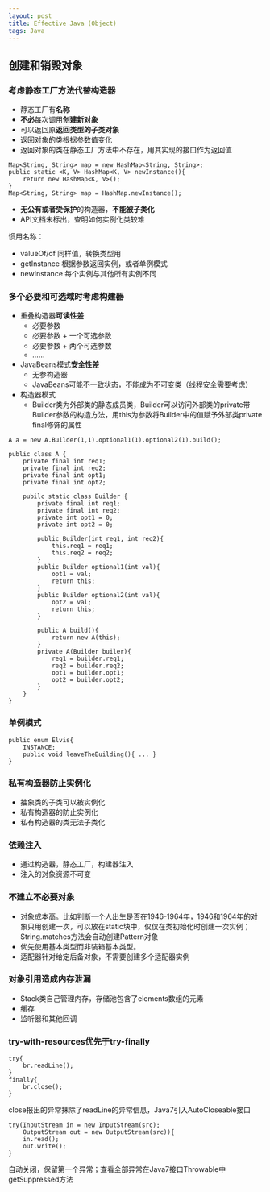 ```yaml
---
layout: post
title: Effective Java (Object)
tags: Java
---
```


## 创建和销毁对象

### 考虑静态工厂方法代替构造器

- 静态工厂有**名称**
- **不必**每次调用**创建新对象**
- 可以返回原**返回类型的子类对象**
- 返回对象的类根据参数值变化
- 返回对象的类在静态工厂方法中不存在，用其实现的接口作为返回值 

```
Map<String, String> map = new HashMap<String, String>;
public static <K, V> HashMap<K, V> newInstance(){
	return new HashMap<K, V>();
}
Map<String, String> map = HashMap.newInstance();
```

- **无公有或者受保护**的构造器，**不能被子类化**
- API文档未标出，查明如何实例化类较难

惯用名称：

- valueOf/of 同样值，转换类型用
- getInstance 根据参数返回实例，或者单例模式
- newInstance 每个实例与其他所有实例不同

### 多个必要和可选域时考虑构建器

- 重叠构造器**可读性差**
	- 必要参数
	- 必要参数 + 一个可选参数
	- 必要参数 + 两个可选参数 
	- ……
- JavaBeans模式**安全性差**
	- 无参构造器
	- JavaBeans可能不一致状态，不能成为不可变类（线程安全需要考虑）
- 构造器模式
	- Builder类为外部类的静态成员类，Builder可以访问外部类的private带Builder参数的构造方法，用this为参数将Builder中的值赋予外部类private final修饰的属性 

```
A a = new A.Builder(1,1).optional1(1).optional2(1).build();

public class A {
	private final int req1;
	private final int req2;
	private final int opt1;
	private final int opt2;

	pubilc static class Builder {
		private final int req1;
		private final int req2;
		private int opt1 = 0;
		private int opt2 = 0;

		public Builder(int req1, int req2){
			this.req1 = req1;
			this.req2 = req2;
		}
		public Builder optional1(int val){
			opt1 = val;
			return this;
		}
		public Builder optional2(int val){
			opt2 = val;
			return this;
		}

		public A build(){
			return new A(this);
		}
		private A(Builder builer){
			req1 = builder.req1;
			req2 = builder.req2;
			opt1 = builder.opt1;
			opt2 = builder.opt2;
		}
	}
}
```

### 单例模式

```
public enum Elvis{
	INSTANCE;
	public void leaveTheBuilding(){ ... }
}
```

### 私有构造器防止实例化

- 抽象类的子类可以被实例化
- 私有构造器的防止实例化
- 私有构造器的类无法子类化

### 依赖注入

- 通过构造器，静态工厂，构建器注入
- 注入的对象资源不可变

### 不建立不必要对象

- 对象成本高。比如判断一个人出生是否在1946-1964年，1946和1964年的对象只用创建一次，可以放在static块中，仅仅在类初始化时创建一次实例；String.matches方法会自动创建Pattern对象
- 优先使用基本类型而非装箱基本类型。
- 适配器针对给定后备对象，不需要创建多个适配器实例

### 对象引用造成内存泄漏

- Stack类自己管理内存，存储池包含了elements数组的元素
- 缓存
- 监听器和其他回调

### try-with-resources优先于try-finally

```
try{
    br.readLine();
}
finally{
    br.close();
}
```
close报出的异常抹除了readLine的异常信息，Java7引入AutoCloseable接口
```
try(InputStream in = new InputStream(src);
    OutputStream out = new OutputStream(src)){
    in.read();
    out.write();
}
```
自动关闭，保留第一个异常；查看全部异常在Java7接口Throwable中getSuppressed方法